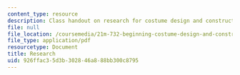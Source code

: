 ```yaml
---
content_type: resource
description: Class handout on research for costume design and construction.
file: null
file_location: /coursemedia/21m-732-beginning-costume-design-and-construction-fall-2008/926ffac35d3b302846a888bb300c8795_research.pdf
file_type: application/pdf
resourcetype: Document
title: Research
uid: 926ffac3-5d3b-3028-46a8-88bb300c8795
---
```

